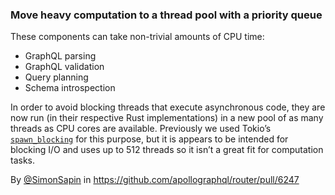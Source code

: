 ### Move heavy computation to a thread pool with a priority queue 

These components can take non-trivial amounts of CPU time:

* GraphQL parsing
* GraphQL validation
* Query planning
* Schema introspection

In order to avoid blocking threads that execute asynchronous code,
they are now run (in their respective Rust implementations)
in a new pool of as many threads as CPU cores are available.
Previously we used Tokio’s [`spawn_blocking`] for this purpose,
but it is appears to be intended for blocking I/O
and uses up to 512 threads so it isn’t a great fit for computation tasks.

[`spawn_blocking`]: https://docs.rs/tokio/latest/tokio/task/fn.spawn_blocking.html

By [@SimonSapin](https://github.com/SimonSapin) in https://github.com/apollographql/router/pull/6247
